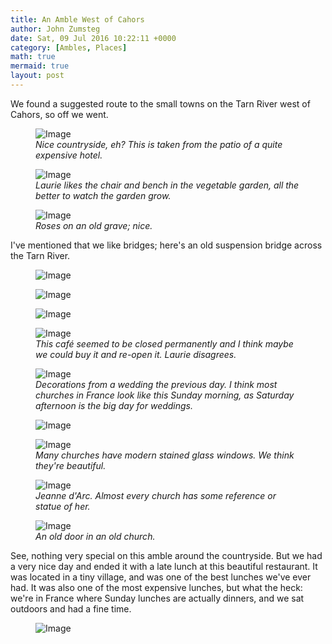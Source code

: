 ```yaml
---
title: An Amble West of Cahors
author: John Zumsteg
date: Sat, 09 Jul 2016 10:22:11 +0000
category: [Ambles, Places]
math: true
mermaid: true
layout: post
---
```

We found a suggested route to the small towns on the Tarn River west of Cahors, so off we went.

<figure class = "portrait">
	<img src="{{"/assets/images/2016/07/DSC00807.jpg" | prepend: site.baseurl | prepend: site.url }}" alt="Image" />
	<figcaption><em>Nice countryside, eh? This is taken from the patio of a quite expensive hotel.</em></figcaption>
</figure>



<figure class = "portrait">
	<img src="{{"/assets/images/2016/07/DSC00855.jpg" | prepend: site.baseurl | prepend: site.url }}" alt="Image" />
	<figcaption><em>Laurie likes the chair and bench in the vegetable garden, all the better to watch the garden grow.</em></figcaption>
</figure>



<figure class = "landscape">
	<img src="{{"/assets/images/2016/07/DSC00854.jpg" | prepend: site.baseurl | prepend: site.url }}" alt="Image" />
	<figcaption><em>Roses on an old grave; nice.</em></figcaption>
</figure>



I've mentioned that we like bridges; here's an old suspension bridge across the Tarn River.

<figure class = "portrait">
	<img src="{{"/assets/images/2016/07/DSC00841.jpg" | prepend: site.baseurl | prepend: site.url }}" alt="Image" />
	<figcaption></figcaption>
</figure>



<figure class = "portrait">
	<img src="{{"/assets/images/2016/07/DSC00842.jpg" | prepend: site.baseurl | prepend: site.url }}" alt="Image" />
	<figcaption></figcaption>
</figure>



<figure class = "portrait">
	<img src="{{"/assets/images/2016/07/DSC00845.jpg" | prepend: site.baseurl | prepend: site.url }}" alt="Image" />
	<figcaption></figcaption>
</figure>



<figure class = "portrait">
	<img src="{{"/assets/images/2016/07/DSC00848.jpg" | prepend: site.baseurl | prepend: site.url }}" alt="Image" />
	<figcaption><em>This café seemed to be closed permanently and I think maybe we could buy it and re-open it. Laurie disagrees.</em></figcaption>
</figure>



<figure class = "portrait">
	<img src="{{"/assets/images/2016/07/DSC00823.jpg" | prepend: site.baseurl | prepend: site.url }}" alt="Image" />
	<figcaption><em>Decorations from a wedding the previous day. I think most churches in France look like this Sunday morning, as Saturday afternoon is the big day for weddings.</em></figcaption>
</figure>



<figure class = "landscape">
	<img src="{{"/assets/images/2016/07/DSC00838-1.jpg" | prepend: site.baseurl | prepend: site.url }}" alt="Image" />
	<figcaption></figcaption>
</figure>



<figure class = "landscape">
	<img src="{{"/assets/images/2016/07/DSC00815.jpg" | prepend: site.baseurl | prepend: site.url }}" alt="Image" />
	<figcaption><em>Many churches have modern stained glass windows. We think they're beautiful.</em></figcaption>
</figure>



<figure class = "landscape">
	<img src="{{"/assets/images/2016/07/DSC00861.jpg" | prepend: site.baseurl | prepend: site.url }}" alt="Image" />
	<figcaption><em>Jeanne d'Arc. Almost every church has some reference or statue of her.</em></figcaption>
</figure>



<figure class = "landscape">
	<img src="{{"/assets/images/2016/07/DSC00833.jpg" | prepend: site.baseurl | prepend: site.url }}" alt="Image" />
	<figcaption><em>An old door in an old church.</em></figcaption>
</figure>



See, nothing very special on this amble around the countryside. But we had a very nice day and ended it with a late lunch at this beautiful restaurant. It was located in a tiny village, and was one of the best lunches we've ever had. It was also one of the most expensive lunches, but what the heck: we're in France where Sunday lunches are actually dinners, and we sat outdoors and had a fine time.

<figure class = "portrait">
	<img src="{{"/assets/images/2016/07/DSC00862.jpg" | prepend: site.baseurl | prepend: site.url }}" alt="Image" />
	<figcaption></figcaption>
</figure>


